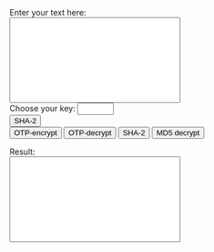 <form action="#" method="post">
Enter your text here:<br/>
<input type="text" name="strex" id="strex" style="font-size:15pt;height:150px;width:300px;" /><br>
Choose your key:
<form action="/action_page.php">
<input type="number" name="quantity" min="1" max="100"><br>  
<button id="cryptstr">SHA-2</button><br/> <input type="submit" value="OTP-encrypt"> <input type="submit" value="OTP-decrypt"> <input type="submit" value="SHA-2"> <input type="submit" value="MD5 decrypt">

Result:<br/>
<input type="text" name="strcrypt" id="strcrypt" style="font-size:15pt;height:150px;width:300px;" />
</form>
<script type="text/javascript">
// Here add the code of SHA512 function
/*
*  Secure Hash Algorithm (SHA512)
*  http://www.happycode.info/
*/

function SHA512(str) {
  function int64(msint_32, lsint_32) {
    this.highOrder = msint_32;
    this.lowOrder = lsint_32;
  }

  var H = [new int64(0x6a09e667, 0xf3bcc908), new int64(0xbb67ae85, 0x84caa73b),
      new int64(0x3c6ef372, 0xfe94f82b), new int64(0xa54ff53a, 0x5f1d36f1),
      new int64(0x510e527f, 0xade682d1), new int64(0x9b05688c, 0x2b3e6c1f),
      new int64(0x1f83d9ab, 0xfb41bd6b), new int64(0x5be0cd19, 0x137e2179)];

  var K = [new int64(0x428a2f98, 0xd728ae22), new int64(0x71374491, 0x23ef65cd),
      new int64(0xb5c0fbcf, 0xec4d3b2f), new int64(0xe9b5dba5, 0x8189dbbc),
      new int64(0x3956c25b, 0xf348b538), new int64(0x59f111f1, 0xb605d019),
      new int64(0x923f82a4, 0xaf194f9b), new int64(0xab1c5ed5, 0xda6d8118),
      new int64(0xd807aa98, 0xa3030242), new int64(0x12835b01, 0x45706fbe),
      new int64(0x243185be, 0x4ee4b28c), new int64(0x550c7dc3, 0xd5ffb4e2),
      new int64(0x72be5d74, 0xf27b896f), new int64(0x80deb1fe, 0x3b1696b1),
      new int64(0x9bdc06a7, 0x25c71235), new int64(0xc19bf174, 0xcf692694),
      new int64(0xe49b69c1, 0x9ef14ad2), new int64(0xefbe4786, 0x384f25e3),
      new int64(0x0fc19dc6, 0x8b8cd5b5), new int64(0x240ca1cc, 0x77ac9c65),
      new int64(0x2de92c6f, 0x592b0275), new int64(0x4a7484aa, 0x6ea6e483),
      new int64(0x5cb0a9dc, 0xbd41fbd4), new int64(0x76f988da, 0x831153b5),
      new int64(0x983e5152, 0xee66dfab), new int64(0xa831c66d, 0x2db43210),
      new int64(0xb00327c8, 0x98fb213f), new int64(0xbf597fc7, 0xbeef0ee4),
      new int64(0xc6e00bf3, 0x3da88fc2), new int64(0xd5a79147, 0x930aa725),
      new int64(0x06ca6351, 0xe003826f), new int64(0x14292967, 0x0a0e6e70),
      new int64(0x27b70a85, 0x46d22ffc), new int64(0x2e1b2138, 0x5c26c926),
      new int64(0x4d2c6dfc, 0x5ac42aed), new int64(0x53380d13, 0x9d95b3df),
      new int64(0x650a7354, 0x8baf63de), new int64(0x766a0abb, 0x3c77b2a8),
      new int64(0x81c2c92e, 0x47edaee6), new int64(0x92722c85, 0x1482353b),
      new int64(0xa2bfe8a1, 0x4cf10364), new int64(0xa81a664b, 0xbc423001),
      new int64(0xc24b8b70, 0xd0f89791), new int64(0xc76c51a3, 0x0654be30),
      new int64(0xd192e819, 0xd6ef5218), new int64(0xd6990624, 0x5565a910),
      new int64(0xf40e3585, 0x5771202a), new int64(0x106aa070, 0x32bbd1b8),
      new int64(0x19a4c116, 0xb8d2d0c8), new int64(0x1e376c08, 0x5141ab53),
      new int64(0x2748774c, 0xdf8eeb99), new int64(0x34b0bcb5, 0xe19b48a8),
      new int64(0x391c0cb3, 0xc5c95a63), new int64(0x4ed8aa4a, 0xe3418acb),
      new int64(0x5b9cca4f, 0x7763e373), new int64(0x682e6ff3, 0xd6b2b8a3),
      new int64(0x748f82ee, 0x5defb2fc), new int64(0x78a5636f, 0x43172f60),
      new int64(0x84c87814, 0xa1f0ab72), new int64(0x8cc70208, 0x1a6439ec),
      new int64(0x90befffa, 0x23631e28), new int64(0xa4506ceb, 0xde82bde9),
      new int64(0xbef9a3f7, 0xb2c67915), new int64(0xc67178f2, 0xe372532b),
      new int64(0xca273ece, 0xea26619c), new int64(0xd186b8c7, 0x21c0c207),
      new int64(0xeada7dd6, 0xcde0eb1e), new int64(0xf57d4f7f, 0xee6ed178),
      new int64(0x06f067aa, 0x72176fba), new int64(0x0a637dc5, 0xa2c898a6),
      new int64(0x113f9804, 0xbef90dae), new int64(0x1b710b35, 0x131c471b),
      new int64(0x28db77f5, 0x23047d84), new int64(0x32caab7b, 0x40c72493),
      new int64(0x3c9ebe0a, 0x15c9bebc), new int64(0x431d67c4, 0x9c100d4c),
      new int64(0x4cc5d4be, 0xcb3e42b6), new int64(0x597f299c, 0xfc657e2a),
      new int64(0x5fcb6fab, 0x3ad6faec), new int64(0x6c44198c, 0x4a475817)];

  var W = new Array(64);
  var a, b, c, d, e, f, g, h, i, j;
  var T1, T2;
  var charsize = 8;

  function utf8_encode(str) {
    return unescape(encodeURIComponent(str));
  }

  function str2binb(str) {
    var bin = [];
    var mask = (1 << charsize) - 1;
    var len = str.length * charsize;

    for (var i = 0; i < len; i += charsize) {
      bin[i >> 5] |= (str.charCodeAt(i / charsize) & mask) << (32 - charsize - (i % 32));
    }

    return bin;
  }

  function binb2hex(binarray) {
    var hex_tab = "0123456789abcdef";
    var str = "";
    var length = binarray.length * 4;
    var srcByte;

    for (var i = 0; i < length; i += 1) {
      srcByte = binarray[i >> 2] >> ((3 - (i % 4)) * 8);
      str += hex_tab.charAt((srcByte >> 4) & 0xF) + hex_tab.charAt(srcByte & 0xF);
    }

    return str;
  }

  function safe_add_2(x, y) {
    var lsw, msw, lowOrder, highOrder;

    lsw = (x.lowOrder & 0xFFFF) + (y.lowOrder & 0xFFFF);
    msw = (x.lowOrder >>> 16) + (y.lowOrder >>> 16) + (lsw >>> 16);
    lowOrder = ((msw & 0xFFFF) << 16) | (lsw & 0xFFFF);

    lsw = (x.highOrder & 0xFFFF) + (y.highOrder & 0xFFFF) + (msw >>> 16);
    msw = (x.highOrder >>> 16) + (y.highOrder >>> 16) + (lsw >>> 16);
    highOrder = ((msw & 0xFFFF) << 16) | (lsw & 0xFFFF);

    return new int64(highOrder, lowOrder);
  }

  function safe_add_4(a, b, c, d) {
    var lsw, msw, lowOrder, highOrder;

    lsw = (a.lowOrder & 0xFFFF) + (b.lowOrder & 0xFFFF) + (c.lowOrder & 0xFFFF) + (d.lowOrder & 0xFFFF);
    msw = (a.lowOrder >>> 16) + (b.lowOrder >>> 16) + (c.lowOrder >>> 16) + (d.lowOrder >>> 16) + (lsw >>> 16);
    lowOrder = ((msw & 0xFFFF) << 16) | (lsw & 0xFFFF);

    lsw = (a.highOrder & 0xFFFF) + (b.highOrder & 0xFFFF) + (c.highOrder & 0xFFFF) + (d.highOrder & 0xFFFF) + (msw >>> 16);
    msw = (a.highOrder >>> 16) + (b.highOrder >>> 16) + (c.highOrder >>> 16) + (d.highOrder >>> 16) + (lsw >>> 16);
    highOrder = ((msw & 0xFFFF) << 16) | (lsw & 0xFFFF);

    return new int64(highOrder, lowOrder);
  }

  function safe_add_5(a, b, c, d, e) {
    var lsw, msw, lowOrder, highOrder;

    lsw = (a.lowOrder & 0xFFFF) + (b.lowOrder & 0xFFFF) + (c.lowOrder & 0xFFFF) + (d.lowOrder & 0xFFFF) + (e.lowOrder & 0xFFFF);
    msw = (a.lowOrder >>> 16) + (b.lowOrder >>> 16) + (c.lowOrder >>> 16) + (d.lowOrder >>> 16) + (e.lowOrder >>> 16) + (lsw >>> 16);
    lowOrder = ((msw & 0xFFFF) << 16) | (lsw & 0xFFFF);

    lsw = (a.highOrder & 0xFFFF) + (b.highOrder & 0xFFFF) + (c.highOrder & 0xFFFF) + (d.highOrder & 0xFFFF) + (e.highOrder & 0xFFFF) + (msw >>> 16);
    msw = (a.highOrder >>> 16) + (b.highOrder >>> 16) + (c.highOrder >>> 16) + (d.highOrder >>> 16) + (e.highOrder >>> 16) + (lsw >>> 16);
    highOrder = ((msw & 0xFFFF) << 16) | (lsw & 0xFFFF);

    return new int64(highOrder, lowOrder);
  }

  function maj(x, y, z) {
    return new int64(
      (x.highOrder & y.highOrder) ^ (x.highOrder & z.highOrder) ^ (y.highOrder & z.highOrder),
      (x.lowOrder & y.lowOrder) ^ (x.lowOrder & z.lowOrder) ^ (y.lowOrder & z.lowOrder)
    );
  }

  function ch(x, y, z) {
    return new int64(
      (x.highOrder & y.highOrder) ^ (~x.highOrder & z.highOrder),
      (x.lowOrder & y.lowOrder) ^ (~x.lowOrder & z.lowOrder)
    );
  }

  function rotr(x, n) {
    if (n <= 32) {
      return new int64(
       (x.highOrder >>> n) | (x.lowOrder << (32 - n)),
       (x.lowOrder >>> n) | (x.highOrder << (32 - n))
      );
    } else {
      return new int64(
       (x.lowOrder >>> n) | (x.highOrder << (32 - n)),
       (x.highOrder >>> n) | (x.lowOrder << (32 - n))
      );
    }
  }

  function sigma0(x) {
    var rotr28 = rotr(x, 28);
    var rotr34 = rotr(x, 34);
    var rotr39 = rotr(x, 39);

    return new int64(
      rotr28.highOrder ^ rotr34.highOrder ^ rotr39.highOrder,
      rotr28.lowOrder ^ rotr34.lowOrder ^ rotr39.lowOrder
    );
  }

  function sigma1(x) {
    var rotr14 = rotr(x, 14);
    var rotr18 = rotr(x, 18);
    var rotr41 = rotr(x, 41);

    return new int64(
      rotr14.highOrder ^ rotr18.highOrder ^ rotr41.highOrder,
      rotr14.lowOrder ^ rotr18.lowOrder ^ rotr41.lowOrder
    );
  }

  function gamma0(x) {
    var rotr1 = rotr(x, 1), rotr8 = rotr(x, 8), shr7 = shr(x, 7);

    return new int64(
      rotr1.highOrder ^ rotr8.highOrder ^ shr7.highOrder,
      rotr1.lowOrder ^ rotr8.lowOrder ^ shr7.lowOrder
    );
  }

  function gamma1(x) {
    var rotr19 = rotr(x, 19);
    var rotr61 = rotr(x, 61);
    var shr6 = shr(x, 6);

    return new int64(
      rotr19.highOrder ^ rotr61.highOrder ^ shr6.highOrder,
      rotr19.lowOrder ^ rotr61.lowOrder ^ shr6.lowOrder
    );
  }

  function shr(x, n) {
    if (n <= 32) {
      return new int64(
       x.highOrder >>> n,
       x.lowOrder >>> n | (x.highOrder << (32 - n))
      );
    } else {
      return new int64(
       0,
       x.highOrder << (32 - n)
      );
    }
  }

  str = utf8_encode(str);
  strlen = str.length*charsize;
  str = str2binb(str);

  str[strlen >> 5] |= 0x80 << (24 - strlen % 32);
  str[(((strlen + 128) >> 10) << 5) + 31] = strlen;

  for (var i = 0; i < str.length; i += 32) {
    a = H[0];
    b = H[1];
    c = H[2];
    d = H[3];
    e = H[4];
    f = H[5];
    g = H[6];
    h = H[7];

    for (var j = 0; j < 80; j++) {
      if (j < 16) {
       W[j] = new int64(str[j*2 + i], str[j*2 + i + 1]);
      } else {
       W[j] = safe_add_4(gamma1(W[j - 2]), W[j - 7], gamma0(W[j - 15]), W[j - 16]);
      }

      T1 = safe_add_5(h, sigma1(e), ch(e, f, g), K[j], W[j]);
      T2 = safe_add_2(sigma0(a), maj(a, b, c));
      h = g;
      g = f;
      f = e;
      e = safe_add_2(d, T1);
      d = c;
      c = b;
      b = a;
      a = safe_add_2(T1, T2);
    }

    H[0] = safe_add_2(a, H[0]);
    H[1] = safe_add_2(b, H[1]);
    H[2] = safe_add_2(c, H[2]);
    H[3] = safe_add_2(d, H[3]);
    H[4] = safe_add_2(e, H[4]);
    H[5] = safe_add_2(f, H[5]);
    H[6] = safe_add_2(g, H[6]);
    H[7] = safe_add_2(h, H[7]);
  }

  var binarray = [];
  for (var i = 0; i < H.length; i++) {
    binarray.push(H[i].highOrder);
    binarray.push(H[i].lowOrder);
  }
  return binb2hex(binarray);
}
// register onclick events for Encrypt button
document.getElementById('cryptstr').onclick = function() {
var txt_string = document.getElementById('strex').value;    // gets data from input text

// encrypts data and adds it in #strcrypt element
document.getElementById('strcrypt').value = SHA512(txt_string);
return false;
}
</script>
